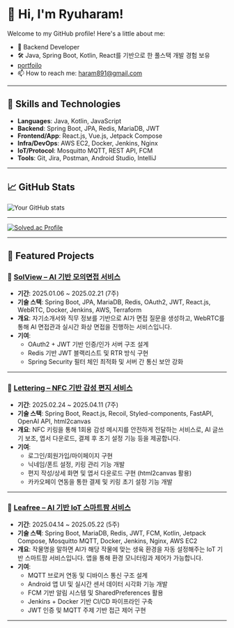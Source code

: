 # 👋 Hi, I'm Ryuharam!

Welcome to my GitHub profile! Here's a little about me:

- 🌱 Backend Developer 
- 🛠 Java, Spring Boot, Kotlin, React를 기반으로 한 풀스택 개발 경험 보유
- [portfoilo](https://www.notion.so/20106f05423380d0aeaad54dfd94602c)
- 📫 How to reach me: [haram891@gmail.com](mailto:haram891@gmail.com)

---

## 🚀 Skills and Technologies

- **Languages**: Java, Kotlin, JavaScript
- **Backend**: Spring Boot, JPA, Redis, MariaDB, JWT
- **Frontend/App**: React.js, Vue.js, Jetpack Compose
- **Infra/DevOps**: AWS EC2, Docker, Jenkins, Nginx
- **IoT/Protocol**: Mosquitto MQTT, REST API, FCM
- **Tools**: Git, Jira, Postman, Android Studio, IntelliJ

---

## 📈 GitHub Stats

![Your GitHub stats](https://github-readme-stats.vercel.app/api?username=Ryuharam&show_icons=true&theme=radical)

---

[![Solved.ac Profile](http://mazassumnida.wtf/api/v2/generate_badge?boj=dlfnadl97)](https://solved.ac/dlfnadl97/)

---

## 🌟 Featured Projects

### 🔹 [SolView – AI 기반 모의면접 서비스](https://github.com/Ryuharam/SolView)
- **기간**: 2025.01.06 ~ 2025.02.21 (7주)  
- **기술 스택**: Spring Boot, JPA, MariaDB, Redis, OAuth2, JWT, React.js, WebRTC, Docker, Jenkins, AWS, Terraform  
- **개요**: 자기소개서와 직무 정보를 기반으로 AI가 면접 질문을 생성하고, WebRTC를 통해 AI 면접관과 실시간 화상 면접을 진행하는 서비스입니다.  
- **기여**:  
  - OAuth2 + JWT 기반 인증/인가 서버 구조 설계  
  - Redis 기반 JWT 블랙리스트 및 RTR 방식 구현  
  - Spring Security 필터 체인 최적화 및 서버 간 통신 보안 강화  

---

### 🔹 [Lettering – NFC 기반 감성 편지 서비스](https://github.com/Ryuharam/Lettering)
- **기간**: 2025.02.24 ~ 2025.04.11 (7주)  
- **기술 스택**: Spring Boot, React.js, Recoil, Styled-components, FastAPI, OpenAI API, html2canvas  
- **개요**: NFC 키링을 통해 1회용 감성 메시지를 안전하게 전달하는 서비스로, AI 글쓰기 보조, 엽서 다운로드, 결제 후 초기 설정 기능 등을 제공합니다.  
- **기여**:  
  - 로그인/회원가입/마이페이지 구현  
  - 닉네임/폰트 설정, 키링 관리 기능 개발  
  - 편지 작성/상세 화면 및 엽서 다운로드 구현 (html2canvas 활용)  
  - 카카오페이 연동을 통한 결제 및 키링 초기 설정 기능 개발  

---

### 🔹 [Leafree – AI 기반 IoT 스마트팜 서비스](https://github.com/Ryuharam/Leafree)
- **기간**: 2025.04.14 ~ 2025.05.22 (5주)  
- **기술 스택**: Spring Boot, MariaDB, Redis, JWT, FCM, Kotlin, Jetpack Compose, Mosquitto MQTT, Docker, Jenkins, Nginx, AWS EC2  
- **개요**: 작물명을 말하면 AI가 해당 작물에 맞는 생육 환경을 자동 설정해주는 IoT 기반 스마트팜 서비스입니다. 앱을 통해 환경 모니터링과 제어가 가능합니다.  
- **기여**:  
  - MQTT 브로커 연동 및 디바이스 통신 구조 설계  
  - Android 앱 UI 및 실시간 센서 데이터 시각화 기능 개발  
  - FCM 기반 알림 시스템 및 SharedPreferences 활용  
  - Jenkins + Docker 기반 CI/CD 파이프라인 구축  
  - JWT 인증 및 MQTT 주제 기반 접근 제어 구현  

---

<!-- 🔗 Feel free to explore more repositories at the top! -->

